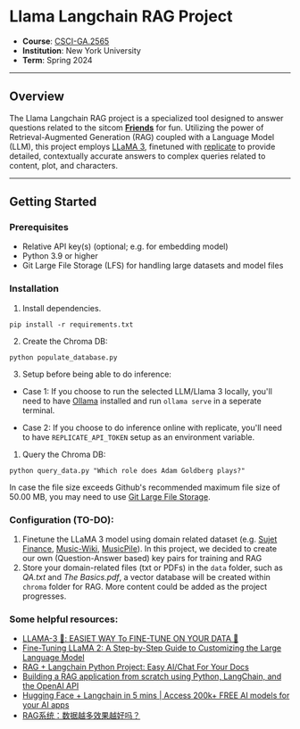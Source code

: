 # Llama Langchain RAG Project
- **Course**: [CSCI-GA.2565](https://www.sainingxie.com/ml-spring24/)
- **Institution**: New York University
- **Term**: Spring 2024

---

## Overview

The Llama Langchain RAG project is a specialized tool designed to answer questions related to the sitcom [**Friends**](https://en.wikipedia.org/wiki/Friends) for fun. Utilizing the power of Retrieval-Augmented Generation (RAG) coupled with a Language Model (LLM), this project employs [LLaMA 3](https://llama.meta.com/llama3/), finetuned with [replicate](https://replicate.com/docs/guides/fine-tune-a-language-model) to provide detailed, contextually accurate answers to complex queries related to content, plot, and characters.

---

## Getting Started

### Prerequisites

- Relative API key(s) (optional; e.g. for embedding model)
- Python 3.9 or higher
- Git Large File Storage (LFS) for handling large datasets and model files

### Installation

1. Install dependencies.
```
pip install -r requirements.txt
```

2. Create the Chroma DB:
```
python populate_database.py
```

3. Setup before being able to do inference:

- Case 1: If you choose to run the selected LLM/Llama 3 locally, you'll need to have [Ollama](https://ollama.com/) installed and run `ollama serve` in a seperate terminal.

- Case 2: If you choose to do inference online with replicate, you'll need to have `REPLICATE_API_TOKEN` setup as an environment variable.

1. Query the Chroma DB:
```
python query_data.py "Which role does Adam Goldberg plays?"
```

In case the file size exceeds Github's recommended maximum file size of 50.00 MB, you may need to use [Git Large File Storage](https://git-lfs.github.com).


### Configuration (TO-DO):
1. Finetune the LLaMA 3 model using domain related dataset (e.g. [Sujet Finance](https://huggingface.co/datasets/sujet-ai/Sujet-Finance-Instruct-177k), [Music-Wiki](https://huggingface.co/datasets/seungheondoh/music-wiki), [MusicPile](https://huggingface.co/datasets/m-a-p/MusicPile?row=29)). In this project, we decided to create our own (Question-Answer based) key pairs for training and RAG
2. Store your domain-related files (txt or PDFs) in the `data` folder, such as *QA.txt* and *The Basics.pdf*, a vector database will be created within `chroma` folder for RAG. More content could be added as the project progresses.


### Some helpful resources:
- [LLAMA-3 🦙: EASIET WAY To FINE-TUNE ON YOUR DATA 🙌](https://www.youtube.com/watch?v=aQmoog_s8HE)
- [Fine-Tuning LLaMA 2: A Step-by-Step Guide to Customizing the Large Language Model](https://www.datacamp.com/tutorial/fine-tuning-llama-2)
- [RAG + Langchain Python Project: Easy AI/Chat For Your Docs](https://www.youtube.com/watch?v=tcqEUSNCn8I)
- [Building a RAG application from scratch using Python, LangChain, and the OpenAI API](https://www.youtube.com/watch?v=BrsocJb-fAo&t=3685s)
- [Hugging Face + Langchain in 5 mins | Access 200k+ FREE AI models for your AI apps](https://www.youtube.com/watch?v=_j7JEDWuqLE&list=PLz-AnbJcjdrB76ziX7ciillmmBdi0IhvH&index=2)
- [RAG系统：数据越多效果越好吗？](https://github.com/netease-youdao/QAnything/wiki/RAG%E7%B3%BB%E7%BB%9F%EF%BC%9A%E6%95%B0%E6%8D%AE%E8%B6%8A%E5%A4%9A%E6%95%88%E6%9E%9C%E8%B6%8A%E5%A5%BD%E5%90%97%EF%BC%9F)


